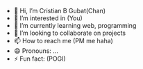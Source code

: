 - 👋 Hi, I’m Cristian B Gubat(Chan)
- 👀 I’m interested in (You)
- 🌱 I’m currently learning web, programming 
- 💞️ I’m looking to collaborate on projects 
- 📫 How to reach me (PM me haha)
- 😄 Pronouns: ...
- ⚡ Fun fact: (POGI)

<!---
Chan-forest/Chan-forest is a ✨ special ✨ repository because its `README.md` (this file) appears on your GitHub profile.
You can click the Preview link to take a look at your changes.
--->
